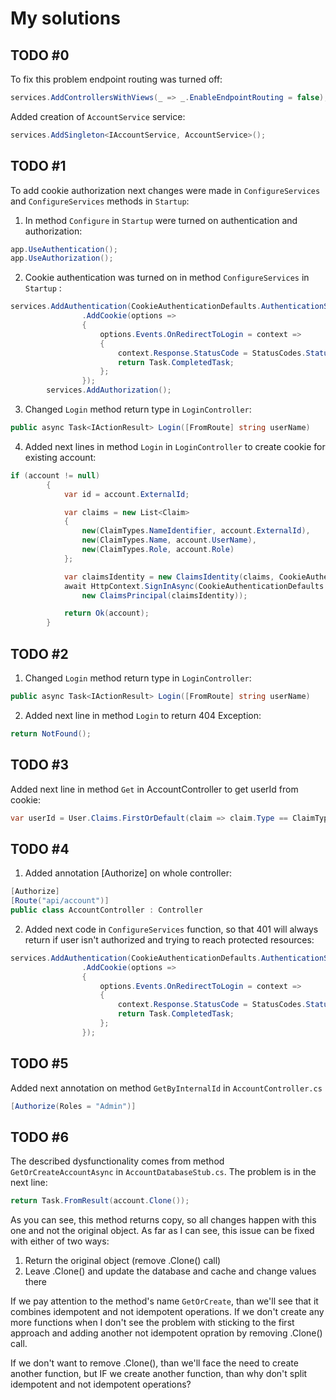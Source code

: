 # My solutions

## TODO #0
To fix this problem endpoint routing was turned off:
```C#
services.AddControllersWithViews(_ => _.EnableEndpointRouting = false);
```

Added creation of `AccountService` service:
```C#
services.AddSingleton<IAccountService, AccountService>();
```

## TODO #1
To add cookie authorization next changes were made in `ConfigureServices` and `ConfigureServices` methods in `Startup`:
1. In method `Configure` in `Startup` were turned on authentication and authorization:
```C#
app.UseAuthentication();
app.UseAuthorization();
```

2. Cookie authentication was turned on in method `ConfigureServices` in `Startup` :
```C#
services.AddAuthentication(CookieAuthenticationDefaults.AuthenticationScheme)
                .AddCookie(options =>
                {
                    options.Events.OnRedirectToLogin = context =>
                    {
                        context.Response.StatusCode = StatusCodes.Status401Unauthorized;
                        return Task.CompletedTask;
                    };
                });
        services.AddAuthorization();
```

3. Changed `Login` method return type in `LoginController`:
```C#
public async Task<IActionResult> Login([FromRoute] string userName)
```

4. Added next lines in method `Login` in `LoginController` to create cookie for existing account:
```C#
if (account != null)
        {
            var id = account.ExternalId;

            var claims = new List<Claim>
            {
                new(ClaimTypes.NameIdentifier, account.ExternalId),
                new(ClaimTypes.Name, account.UserName),
                new(ClaimTypes.Role, account.Role)
            };

            var claimsIdentity = new ClaimsIdentity(claims, CookieAuthenticationDefaults.AuthenticationScheme);
            await HttpContext.SignInAsync(CookieAuthenticationDefaults.AuthenticationScheme,
                new ClaimsPrincipal(claimsIdentity));

            return Ok(account);
        }
```

## TODO #2
1. Changed `Login` method return type in `LoginController`:
```C#
public async Task<IActionResult> Login([FromRoute] string userName)
```
2. Added next line in method `Login` to return 404 Exception:
```C#
return NotFound();
```

## TODO #3
Added next line in method `Get` in AccountController to get userId from cookie:
```C#
var userId = User.Claims.FirstOrDefault(claim => claim.Type == ClaimTypes.NameIdentifier)?.Value;
```

## TODO #4
1. Added annotation [Authorize] on whole controller:
```C#
[Authorize]
[Route("api/account")]
public class AccountController : Controller
```

2. Added next code in `ConfigureServices` function, so that 401 will always return if user isn't authorized and trying to reach protected resources:
```C#
services.AddAuthentication(CookieAuthenticationDefaults.AuthenticationScheme)
                .AddCookie(options =>
                {
                    options.Events.OnRedirectToLogin = context =>
                    {
                        context.Response.StatusCode = StatusCodes.Status401Unauthorized;
                        return Task.CompletedTask;
                    };
                });
```

## TODO #5
Added next annotation on method `GetByInternalId` in `AccountController.cs`
```C#
[Authorize(Roles = "Admin")]
```

## TODO #6
The described dysfunctionality comes from method `GetOrCreateAccountAsync` in `AccountDatabaseStub.cs`. The problem is in the next line:
```C#
return Task.FromResult(account.Clone());
```

As you can see, this method returns copy, so all changes happen with this one and not the original object. As far as I can see, this issue can be fixed with either of two ways:
1. Return the original object (remove .Clone() call)
2. Leave .Clone() and update the database and cache and change values there

If we pay attention to the method's name `GetOrCreate`, than we'll see that it combines idempotent and not idempotent operations. If we don't create any more functions when I don't see the problem with sticking to the first approach and adding another not idempotent opration by removing .Clone() call. 

If we don't want to remove .Clone(), than we'll face the need to create another function, but IF we create another function, than why don't split idempotent and not idempotent operations?

